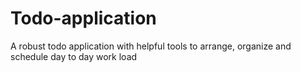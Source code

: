 # Todo-application
A robust todo application with helpful tools to arrange, organize and schedule day to day work load
